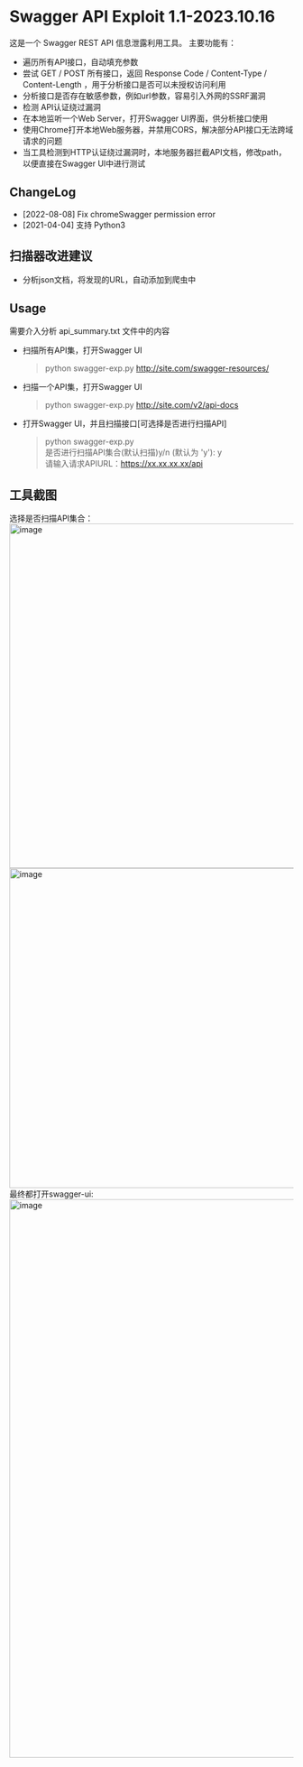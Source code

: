 # **Swagger API Exploit 1.1-2023.10.16**

这是一个 Swagger REST API 信息泄露利用工具。 主要功能有：

* 遍历所有API接口，自动填充参数
* 尝试 GET / POST 所有接口，返回 Response Code / Content-Type / Content-Length ，用于分析接口是否可以未授权访问利用
* 分析接口是否存在敏感参数，例如url参数，容易引入外网的SSRF漏洞
* 检测 API认证绕过漏洞
* 在本地监听一个Web Server，打开Swagger UI界面，供分析接口使用
* 使用Chrome打开本地Web服务器，并禁用CORS，解决部分API接口无法跨域请求的问题
* 当工具检测到HTTP认证绕过漏洞时，本地服务器拦截API文档，修改path，以便直接在Swagger UI中进行测试

## ChangeLog
* [2022-08-08] Fix chromeSwagger permission error
* [2021-04-04] 支持 Python3 

## 扫描器改进建议

* 分析json文档，将发现的URL，自动添加到爬虫中

## Usage

需要介入分析 api_summary.txt 文件中的内容

* 扫描所有API集，打开Swagger UI

  > python swagger-exp.py http://site.com/swagger-resources/

* 扫描一个API集，打开Swagger UI

  > python swagger-exp.py http://site.com/v2/api-docs

* 打开Swagger UI，并且扫描接口[可选择是否进行扫描API]

  > python swagger-exp.py<br>
  > 是否进行扫描API集合(默认扫描)y/n (默认为 'y'): y<br>
  > 请输入请求APIURL：https://xx.xx.xx.xx/api

## 工具截图
选择是否扫描API集合：
<img width="611" alt="image" src="https://github.com/ZcR1c/swagger-exp_1016/assets/37270009/f4a8ad4d-430c-42a1-b660-a81fc5c343e2">
<img width="567" alt="image" src="https://github.com/ZcR1c/swagger-exp_1016/assets/37270009/e48ab2d4-fd21-4900-9294-5571f6b0802e">
最终都打开swagger-ui:
<img width="990" alt="image" src="https://github.com/ZcR1c/swagger-exp_1016/assets/37270009/35c1bc7c-ea3c-4155-910f-fd9865232217">


